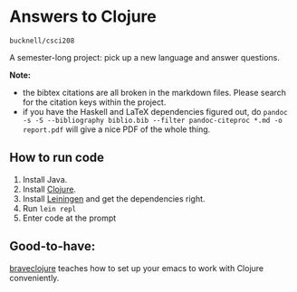# Answers to Clojure

`bucknell/csci208`

A semester-long project: pick up a new language and answer questions.


__Note:__ 

- the bibtex citations are all broken in the markdown files. Please search for the citation keys within the project.
- if you have the Haskell and LaTeX dependencies figured out, do `pandoc -s -S --bibliography biblio.bib --filter pandoc-citeproc *.md -o report.pdf` will give a nice PDF of the whole thing.



## How to run code


1. Install Java.
2. Install [Clojure](http://clojure.org/getting_started).
3. Install [Leiningen](http://leiningen.org) and get the dependencies right.
4. Run `lein repl`
5. Enter code at the prompt


## Good-to-have:

[braveclojure](http://www.braveclojure.com/basic-emacs/) teaches how to set up your emacs to work with Clojure conveniently.
